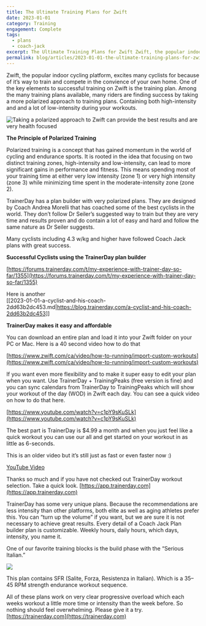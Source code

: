 ```yaml
---
title: The Ultimate Training Plans for Zwift
date: 2023-01-01
category: Training
engagement: Complete
tags:
  - plans
  - coach-jack
excerpt: The Ultimate Training Plans for Zwift Zwift, the popular indoor cycling platform, excites many cyclists for because of it’s way to train and compete...
permalink: blog/articles/2023-01-01-the-ultimate-training-plans-for-zwift-e7c22439d7f0
---
```

Zwift, the popular indoor cycling platform, excites many cyclists for because of it’s way to train and compete in the convience of your own home. One of the key elements to successful training on Zwift is the training plan. Among the many training plans available, many riders are finding success by taking a more polarized approach to training plans. Containing both high-intensity and and a lot of low-intensity during your workouts.

![Taking a polarized approach to Zwift can provide the best results and are very health focused](https://shared-web.s3.amazonaws.com/blog/images/2024-03-1-7PhbYf6E7aFGpuOi4H6WQ.jpg)

**The Principle of Polarized Training**

Polarized training is a concept that has gained momentum in the world of cycling and endurance sports. It is rooted in the idea that focusing on two distinct training zones, high-intensity and low-intensity, can lead to more significant gains in performance and fitness. This means spending most of your training time at either very low intensity (zone 1) or very high intensity (zone 3) while minimizing time spent in the moderate-intensity zone (zone 2).

TrainerDay has a plan builder with very polarized plans. They are designed by Coach Andrea Morelli that has coached some of the best cyclists in the world. They don’t follow Dr Seiler’s suggested way to train but they are very time and results proven and do contain a lot of easy and hard and follow the same nature as Dr Seiler suggests.

Many cyclists including 4.3 w/kg and higher have followed Coach Jack plans with great success.

**Successful Cyclists using the TrainerDay plan builder**

[https://forums.trainerday.com/t/my-experience-with-trainer-day-so-far/1355](https://forums.trainerday.com/t/my-experience-with-trainer-day-so-far/1355)

Here is another  
[[2023-01-01-a-cyclist-and-his-coach-2dd63b2dc453.md|https://blog.trainerday.com/a-cyclist-and-his-coach-2dd63b2dc453]]

**TrainerDay makes it easy and affordable**

You can download an entire plan and load it into your Zwift folder on your PC or Mac. Here is a 40 second video how to do that

[https://www.zwift.com/ca/video/how-to-running/import-custom-workouts](https://www.zwift.com/ca/video/how-to-running/import-custom-workouts)

If you want even more flexibility and to make it super easy to edit your plan when you want. Use TrainerDay + TrainingPeaks (free version is fine) and you can sync calendars from TrainerDay to TrainingPeaks which will show your workout of the day (WOD) in Zwift each day. You can see a quick video on how to do that here.

[https://www.youtube.com/watch?v=c1pY9sKuSLk](https://www.youtube.com/watch?v=c1pY9sKuSLk)

The best part is TrainerDay is $4.99 a month and when you just feel like a quick workout you can use our all and get started on your workout in as little as 6-seconds.

This is an older video but it’s still just as fast or even faster now :)

[YouTube Video](https://www.youtube.com/watch?v=5T4bxSBIOH8)

Thanks so much and if you have not checked out TrainerDay workout selection. Take a quick look. [https://app.trainerday.com](https://app.trainerday.com)

TrainerDay has some very unique plans. Because the recommendations are less intensity than other platforms, both elite as well as aging athletes prefer this. You can “turn up the volume” if you want, but we are sure it is not necessary to achieve great results. Every detail of a Coach Jack Plan builder plan is customizable. Weekly hours, daily hours, which days, intensity, you name it.

One of our favorite training blocks is the build phase with the “Serious Italian.”

![](https://shared-web.s3.amazonaws.com/blog/images/2024-03-1pM4O0Zzy8tpAy0-uvXBqMg.png)

This plan contains SFR (Salite, Forza, Resistenza in Italian). Which is a 35–45 RPM strength endurance workout sequence.

All of these plans work on very clear progressive overload which each weeks workout a little more time or intensity than the week before. So nothing should feel overwhelming. Please give it a try. [https://trainerday.com](https://trainerday.com)
